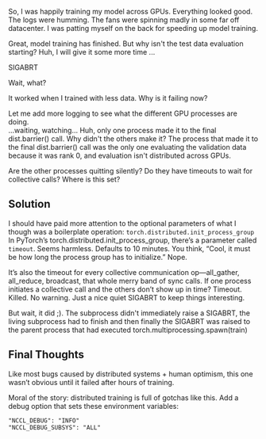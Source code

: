 So, I was happily training my model across GPUs. Everything looked good. The logs were humming. The fans were spinning madly in some far off datacenter. I was patting myself on the back for speeding up model training.

Great, model training has finished. But why isn't the test data evaluation starting? Huh, I will give it some more time ...

SIGABRT

Wait, what?

It worked when I trained with less data. Why is it failing now?

Let me add more logging to see what the different GPU processes are doing.  
...waiting, watching...
Huh, only one process made it to the final dist.barrier() call. Why didn't the others make it? The process that made it to the final dist.barrier() call was the only one evaluating the validation data because it was rank 0, and evaluation isn't distributed across GPUs. 

Are the other processes quitting silently? Do they have timeouts to wait for collective calls? Where is this set?


## Solution
I should have paid more attention to the optional parameters of what I though was a boilerplate operation: `torch.distributed.init_process_group`
In PyTorch’s torch.distributed.init_process_group, there’s a parameter called `timeout`. Seems harmless. Defaults to 10 minutes. You think, “Cool, it must be how long the process group has to initialize.” Nope.

It’s also the timeout for every collective communication op—all_gather, all_reduce, broadcast, that whole merry band of sync calls. If one process initiates a collective call and the others don’t show up in time? Timeout. Killed. No warning. Just a nice quiet SIGABRT to keep things interesting.

But wait, it did ;). The subprocess didn't immediately raise a SIGABRT, the living subprocess had to finish and then finally the SIGABRT was raised to the parent process that had executed torch.multiprocessing.spawn(train)

## Final Thoughts

Like most bugs caused by distributed systems + human optimism, this one wasn’t obvious until it failed after hours of training.

Moral of the story: distributed training is full of gotchas like this. Add a debug option that sets these environment variables:
```
"NCCL_DEBUG": "INFO"
"NCCL_DEBUG_SUBSYS": "ALL"
```